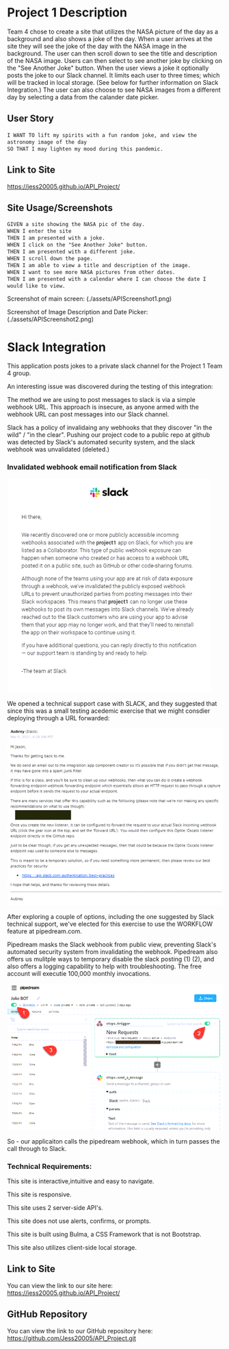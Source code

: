 
# Project 1 Description

Team 4 chose to create a site that utilizes the NASA picture of the day as a background and also shows a joke of the day. When a user arrives at the site they will see the joke of the day with the NASA image in the background. The user can then scroll down to see the title and description of the NASA image. Users can then select to see another joke by clicking on the "See Another Joke" button.  When the user views a joke it optionally posts the joke to our Slack channel. It limits each user to three times; which will be tracked in local storage. (See below for further information on Slack Integration.) The user can also choose to see NASA images from a different day by selecting a data from the calander date picker.

## User Story

```AS A user
I WANT TO lift my spirits with a fun random joke, and view the astronomy image of the day
SO THAT I may lighten my mood during this pandemic.
```
## Link to Site
https://jess20005.github.io/API_Project/

## Site Usage/Screenshots

```
GIVEN a site showing the NASA pic of the day.
WHEN I enter the site 
THEN I am presented with a joke.
WHEN I click on the "See Another Joke" button.
THEN I am presented with a different joke.
WHEN I scroll down the page.
THEN I am able to view a title and description of the image.
WHEN I want to see more NASA pictures from other dates.
THEN I am presented with a calendar where I can choose the date I would like to view.
```
Screenshot of main screen: (./assets/APIScreenshot1.png)

Screenshot of Image Description and Date Picker: (./assets/APIScreenshot2.png)

# Slack Integration
This application posts jokes to a private slack channel for the Project 1 Team 4 group.

An interesting issue was discovered during the testing of this integration:

The method we are using to post messages to slack is via a simple webhook URL.  This approach is insecure, as anyone armed with the webhook URL can post messages into our Slack channel.

Slack has a policy of invalidaing any webhooks that they discover "in the wild" / "in the clear".   Pushing our project code to a public repo at github was detected by Slack's automated security system, and the slack webhook was unvalidated (deleted.)

### Invalidated webhook email notification from Slack

![Email from slack about invalided webhook](./assets/img/screen01.png)

We opened a technical support case with SLACK, and they suggested that since this was a small testing acedemic exercise that we might consdier deploying through a URL forwarded:

![technical support interaction with SLACK](./assets/img/screen02.png)

After exploring a couple of options, including the one suggested by Slack technical support, we've elected for this exercise to use the WORKFLOW feature at pipedream.com.

Pipedream masks the Slack webhook from public view, preventing Slack's automated security system from invalidating the webhook.  Pipedream also offers us mulitple ways to temporary disable the slack posting (1) (2), and also offers a logging capability to help with troubleshooting.  The free account will executie 100,000 monthly invocations.

![pipedream setup screen](./assets/img/screen03.png)

So - our applicaiton calls the pipedream webhook, which in turn passes the call through to Slack.

### Technical Requirements: 

This site is interactive,intuitive and easy to navigate.

This site is responsive.

This site uses 2 server-side API's.

This site does not use alerts, confirms, or prompts.

This site is built using Bulma, a CSS Framework that is not Bootstrap.

This site also utilizes client-side local storage.

## Link to Site

You can view the link to our site here:
https://jess20005.github.io/API_Project/

## GitHub Repository

You can view the link to our GitHub repository here: 
https://github.com/Jess20005/API_Project.git